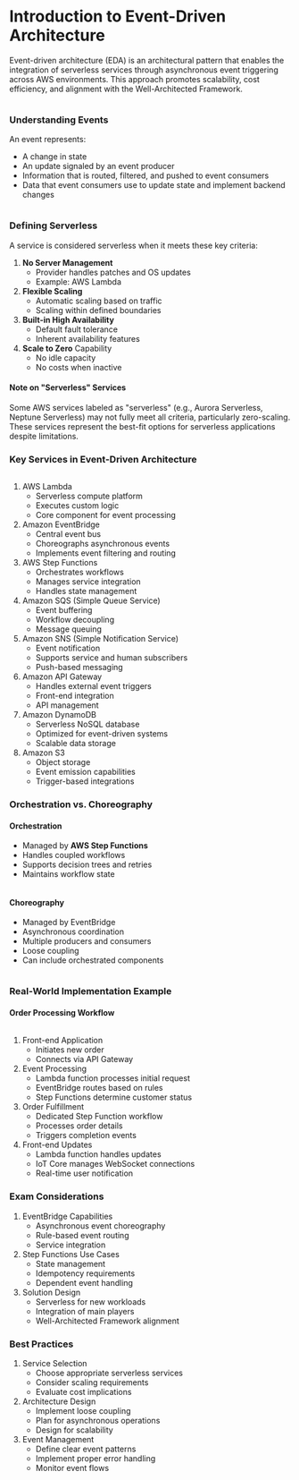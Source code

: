 # Introduction to Event-Driven Architecture

Event-driven architecture (EDA) is an architectural pattern that enables the integration of serverless services through asynchronous event triggering across AWS environments. This approach promotes scalability, cost efficiency, and alignment with the Well-Architected Framework.

<figure><img src="../../../../.gitbook/assets/image (38) (1) (1).png" alt=""><figcaption></figcaption></figure>

### Understanding Events

An event represents:

* A change in state
* An update signaled by an event producer
* Information that is routed, filtered, and pushed to event consumers
* Data that event consumers use to update state and implement backend changes

<figure><img src="../../../../.gitbook/assets/image (31) (1) (1).png" alt=""><figcaption></figcaption></figure>

### Defining Serverless

A service is considered serverless when it meets these key criteria:

1. **No Server Management**
   * Provider handles patches and OS updates
   * Example: AWS Lambda
2. **Flexible Scaling**
   * Automatic scaling based on traffic
   * Scaling within defined boundaries
3. **Built-in High Availability**
   * Default fault tolerance
   * Inherent availability features
4. **Scale to Zero** Capability
   * No idle capacity
   * No costs when inactive

#### Note on "Serverless" Services

Some AWS services labeled as "serverless" (e.g., Aurora Serverless, Neptune Serverless) may not fully meet all criteria, particularly zero-scaling. These services represent the best-fit options for serverless applications despite limitations.

### Key Services in Event-Driven Architecture

<figure><img src="../../../../.gitbook/assets/image (32) (1) (1).png" alt=""><figcaption></figcaption></figure>

1. AWS Lambda
   * Serverless compute platform
   * Executes custom logic
   * Core component for event processing
2. Amazon EventBridge
   * Central event bus
   * Choreographs asynchronous events
   * Implements event filtering and routing
3. AWS Step Functions
   * Orchestrates workflows
   * Manages service integration
   * Handles state management
4. Amazon SQS (Simple Queue Service)
   * Event buffering
   * Workflow decoupling
   * Message queuing
5. Amazon SNS (Simple Notification Service)
   * Event notification
   * Supports service and human subscribers
   * Push-based messaging
6. Amazon API Gateway
   * Handles external event triggers
   * Front-end integration
   * API management
7. Amazon DynamoDB
   * Serverless NoSQL database
   * Optimized for event-driven systems
   * Scalable data storage
8. Amazon S3
   * Object storage
   * Event emission capabilities
   * Trigger-based integrations

### Orchestration vs. Choreography

#### Orchestration

* Managed by **AWS Step Functions**
* Handles coupled workflows
* Supports decision trees and retries
* Maintains workflow state

<figure><img src="../../../../.gitbook/assets/image (35) (1) (1).png" alt=""><figcaption></figcaption></figure>

#### Choreography

* Managed by EventBridge
* Asynchronous coordination
* Multiple producers and consumers
* Loose coupling
* Can include orchestrated components

<figure><img src="../../../../.gitbook/assets/image (33) (1) (1).png" alt=""><figcaption></figcaption></figure>

### Real-World Implementation Example

#### Order Processing Workflow

<figure><img src="../../../../.gitbook/assets/image (37) (1) (1).png" alt=""><figcaption></figcaption></figure>

1. Front-end Application
   * Initiates new order
   * Connects via API Gateway
2. Event Processing
   * Lambda function processes initial request
   * EventBridge routes based on rules
   * Step Functions determine customer status
3. Order Fulfillment
   * Dedicated Step Function workflow
   * Processes order details
   * Triggers completion events
4. Front-end Updates
   * Lambda function handles updates
   * IoT Core manages WebSocket connections
   * Real-time user notification

### Exam Considerations

1. EventBridge Capabilities
   * Asynchronous event choreography
   * Rule-based event routing
   * Service integration
2. Step Functions Use Cases
   * State management
   * Idempotency requirements
   * Dependent event handling
3. Solution Design
   * Serverless for new workloads
   * Integration of main players
   * Well-Architected Framework alignment

### Best Practices

1. Service Selection
   * Choose appropriate serverless services
   * Consider scaling requirements
   * Evaluate cost implications
2. Architecture Design
   * Implement loose coupling
   * Plan for asynchronous operations
   * Design for scalability
3. Event Management
   * Define clear event patterns
   * Implement proper error handling
   * Monitor event flows

